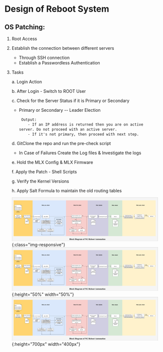 # Design of Reboot System

## OS Patching:

1. Root Access

2. Establish the connection between different servers
    - Through SSH connection
    - Establish a Passwordless Authentication
    
3. Tasks

    a. Login Action
    
    b. After Login - Switch to ROOT User
    
    c. Check for the Server Status if it is Primary or Secondary
    
      - Primary or Secondary -- Leader Election
        
             Output:
                - If an IP address is returned then you are on active server. Do not proceed with an active server.
                - If it's not primary, then proceed with next step.
                
     d. GitClone the repo and run the pre-check script
     
      - In Case of Failures Create the Log files & Investigate the logs
      
     e. Hold the MLX Config & MLX Firmware
     
     f. Apply the Patch - Shell Scripts
     
     g. Verify the Kernel Versions
     
     h. Apply Salt Formula to maintain the old routing tables
    
    
    ![test image size](https://github.com/TejaswiniJayaram/Hello-World/blob/main/img/Reboot_Block_Diagram.png){:class="img-responsive"}
    ![test image size](https://github.com/TejaswiniJayaram/Hello-World/blob/main/img/Reboot_Block_Diagram.png){:height="50%" width="50%"}
    ![test image size](https://github.com/TejaswiniJayaram/Hello-World/blob/main/img/Reboot_Block_Diagram.png){:height="700px" width="400px"}
  



